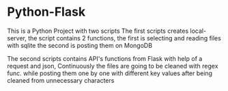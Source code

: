 # Python-Flask
This is a Python Project with two scripts 
The first scripts creates local-server, the script contains 2 functions, 
the first is selecting and reading files with sqlite
the second is posting them on MongoDB


The second scripts contains API's functions from Flask with help of a request and json,
Continuously the files are going to be cleaned with regex func. while posting them one by one with different key values
after being cleaned from unnecessary characters

